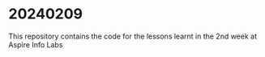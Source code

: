 # 20240209
This repository contains the code for the lessons learnt in the 2nd week at Aspire Info Labs
